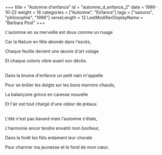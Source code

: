 +++
title = "Automne d'enfance"
id = "automne_d_enfance_2"
date = 1996-10-22
weight = 16
categories = ["Automne", "Enfance"]
tags = ["saisons", "philosophie", "1996"]
verseLength = 12
LastModifierDisplayName = "Barbara Post"
+++

L'automne en sa merveille est doux comme un nuage

Car la Nature en fête abonde dans l'excès,

Chaque feuille devient une œuvre d'art volage

Et chaque coloris vibre avant son décès.

 \
Dans la brume d'enfance un petit nain m'appelle

Pour se brûler les doigts sur les bons marrons chauds,

La balançoire grince en caresse nouvelle

Et l'air est tout chargé d'une odeur de préaux.

 \
L'été n'est pas bavard mais l'automne s'étale,

L'harmonie encor tendre envahit mon bonheur,

Dans la forêt les fûts entament leur chorale

Pour charmer ma jeunesse et le fond de mon cœur.

